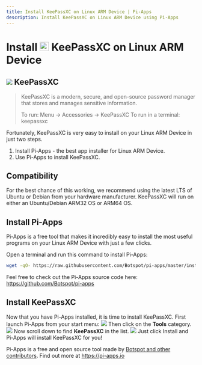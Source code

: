 ```yaml
---
title: Install KeePassXC on Linux ARM Device | Pi-Apps
description: Install KeePassXC on Linux ARM Device using Pi-Apps
---
```

<div class="simple-install-content content">

# Install <img src="/img/app-icons/KeePassXC/icon-64.png" height=24> KeePassXC on Linux ARM Device

## <img src="/img/app-icons/KeePassXC/icon-64.png"> KeePassXC
> KeePassXC is a modern, secure, and open-source password manager that stores and manages sensitive information.
> 
> To run: Menu -> Accessories -> KeePassXC
> To run in a terminal: keepassxc

Fortunately, KeePassXC is very easy to install on your Linux ARM Device in just two steps.
1. Install Pi-Apps - the best app installer for Linux ARM Device.
2. Use Pi-Apps to install KeePassXC.
</div>
<div class="simple-install-content content">

## Compatibility
For the best chance of this working, we recommend using the latest LTS of Ubuntu or Debian from your hardware manufacturer.
KeePassXC will run on either an Ubuntu/Debian ARM32 OS or ARM64 OS.
</div>
<div class="simple-install-content content">

## Install Pi-Apps

Pi-Apps is a free tool that makes it incredibly easy to install the most useful programs on your Linux ARM Device with just a few clicks.

Open a terminal and run this command to install Pi-Apps:
```bash
wget -qO- https://raw.githubusercontent.com/Botspot/pi-apps/master/install | bash
```
Feel free to check out the Pi-Apps source code here: https://github.com/Botspot/pi-apps
</div>
<div class="simple-install-content content">

## Install KeePassXC

Now that you have Pi-Apps installed, it is time to install KeePassXC.
First launch Pi-Apps from your start menu:
<img src="/img/start-menu.png">
Then click on the <b>Tools</b> category.
<img src="/img/category-selections/Tools.png">
Now scroll down to find <b>KeePassXC</b> in the list.
<img src="/img/app-icons/KeePassXC/app-selection.png">
Just click Install and Pi-Apps will install KeePassXC for you!
</div>
<div class="simple-install-content content">

Pi-Apps is a free and open source tool made by [Botspot and other contributors](/about/#contributors). Find out more at https://pi-apps.io
</div>
